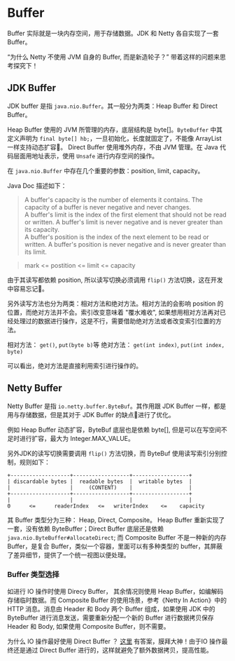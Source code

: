 # Buffer

Buffer 实际就是一块内存空间，用于存储数据。JDK 和 Netty 各自实现了一套Buffer。

“为什么 Netty 不使用 JVM 自身的 Buffer, 而是新造轮子？” 带着这样的问题来思考探究下！ 

## JDK Buffer

JDK buffer 是指 `java.nio.Buffer`。其一般分为两类：Heap Buffer 和 Direct Buffer。

Heap Buffer 使用的 JVM 所管理的内存，底层结构是 byte[]。`ByteBuffer` 中其定义声明为 `final byte[] hb;`，一旦初始化，长度就固定了，不能像 ArrayList 一样支持动态扩容🙁。
Direct Buffer 使用堆外内存，不由 JVM 管理。在 Java 代码层面用地址表示，使用 `Unsafe` 进行内存空间的操作。

在  `java.nio.Buffer` 中存在几个重要的参数：position, limit, capacity。

Java Doc 描述如下： 

> A buffer's capacity is the number of elements it contains. The capacity of a buffer is never negative and never changes.   
A buffer's limit is the index of the first element that should not be read or written. A buffer's limit is never negative and is never greater than its capacity.   
A buffer's position is the index of the next element to be read or written. A buffer's position is never negative and is never greater than its limit.

> mark <= postition <= limit <= capacity

由于其读写都依赖 position, 所以读写切换必须调用 `flip()` 方法切换，这在开发中容易忘记🙁。

另外读写方法也分为两类：相对方法和绝对方法。相对方法的会影响 position 的位置，而绝对方法并不会。索引改变意味着 "覆水难收", 如果想用相对方法再对已经处理过的数据进行操作，这是不行，需要借助绝对方法或者改变索引位置的方法。

相对方法： `get()`, `put(byte b)`等
绝对方法： `get(int index)`, `put(int index, byte)`

可以看出，绝对方法是直接利用索引进行操作的。

## Netty Buffer

Netty Buffer 是指 `io.netty.buffer.ByteBuf`。其作用跟 JDK Buffer 一样，都是用与存储数据，但是其对于 JDK Buffer 的缺点🙁进行了优化。

例如 Heap Buffer 动态扩容，ByteBuf 底层也是依赖 byte[], 但是可以在写空间不足时进行扩容，最大为 Integer.MAX_VALUE。

另外JDK的读写切换需要调用 `flip()` 方法切换，而 ByteBuf 使用读写索引分别控制，规则如下：

```
+-------------------+------------------+------------------+
| discardable bytes |  readable bytes  |  writable bytes  |
|                   |     (CONTENT)    |                  |
+-------------------+------------------+------------------+
|                   |                  |                  |
0      <=      readerIndex   <=   writerIndex    <=    capacity
```

其 Buffer 类型分为三种： Heap, Direct, Composite。 Heap Buffer 重新实现了一套，没有依赖 ByteBuffer；Direct Buffer 底层还是依赖 `java.nio.ByteBuffer#allocateDirect`; 而 Composite Buffer 不是一种新的内存 Buffer，是复合 Buffer，类似一个容器，里面可以有多种类型的 buffer，其屏蔽了差异细节，提供了一个统一视图以便处理。

### Buffer 类型选择

如进行 IO 操作时使用 Direcy Buffer， 其余情况则使用 Heap Buffer，如编解码存储临时数据。而 Composite Buffer 的使用场景，参考《Netty In Action》中的 HTTP 消息。消息由 Header 和 Body 两个 Buffer 组成，如果使用 JDK 中的 ByteBuffer 进行消息发送，需要重新分配一个新的 Buffer 进行数据拷贝保存 Header 和 Body, 如果使用 Composite Buffer，则不需要。

为什么 IO 操作最好使用 Direct Buffer ？ [这里](https://www.zhihu.com/question/57374068/answer/152691891) 有答案，膜拜大神！由于IO 操作最终还是通过 Direct Buffer 进行的，这样就避免了额外数据拷贝，提高性能。













